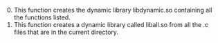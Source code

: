 0. This function creates the dynamic library libdynamic.so containing all the functions listed.
1. This function creates a dynamic library called liball.so from all the .c files that are in the current directory.
